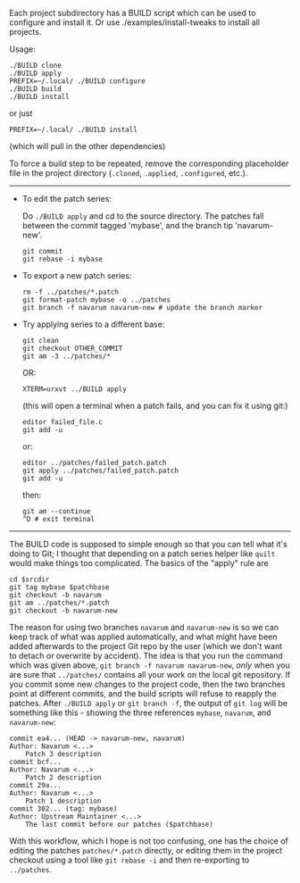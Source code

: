 Each project subdirectory has a BUILD script which can be used to
configure and install it. Or use ./examples/install-tweaks to install
all projects.

Usage:

    ./BUILD clone
    ./BUILD apply
    PREFIX=~/.local/ ./BUILD configure
    ./BUILD build
    ./BUILD install

or just

    PREFIX=~/.local/ ./BUILD install

(which will pull in the other dependencies)

To force a build step to be repeated, remove the corresponding
placeholder file in the project directory (`.cloned`, `.applied`,
`.configured`, etc.).

----------------

* To edit the patch series:

  Do `./BUILD apply` and cd to the source directory. The patches fall
  between the commit tagged 'mybase', and the branch tip 'navarum-new'.

      git commit
      git rebase -i mybase

* To export a new patch series:

      rm -f ../patches/*.patch
      git format-patch mybase -o ../patches
      git branch -f navarum navarum-new # update the branch marker

* Try applying series to a different base:

      git clean
      git checkout OTHER_COMMIT
      git am -3 ../patches/*

  OR:

      XTERM=urxvt ../BUILD apply

  (this will open a terminal when a patch fails, and you can fix it using git:)

      editor failed_file.c
      git add -u

  or:

      editor ../patches/failed_patch.patch
      git apply ../patches/failed_patch.patch
      git add -u

  then:

      git am --continue
      ^D # exit terminal

----------------------------------------------------------------

The BUILD code is supposed to simple enough so that you can tell what
it's doing to Git; I thought that depending on a patch series helper
like `quilt` would make things too complicated. The basics of the
"apply" rule are

    cd $srcdir
    git tag mybase $patchbase
    git checkout -b navarum
    git am ../patches/*.patch
    git checkout -b navarum-new

The reason for using two branches `navarum` and `navarum-new` is so we
can keep track of what was applied automatically, and what might have
been added afterwards to the project Git repo by the user (which we
don't want to detach or overwrite by accident). The idea is that you
run the command which was given above, `git branch -f navarum
navarum-new`, *only* when you are sure that `../patches/` contains all
your work on the local git repository. If you commit some new changes
to the project code, then the two branches point at different commits,
and the build scripts will refuse to reapply the patches. After
`./BUILD apply` or `git branch -f`, the output of `git log` will be
something like this - showing the three references `mybase`,
`navarum`, and `navarum-new`:

    commit ea4... (HEAD -> navarum-new, navarum)
    Author: Navarum <...>
        Patch 3 description
    commit bcf...
    Author: Navarum <...>
        Patch 2 description
    commit 29a...
    Author: Navarum <...>
        Patch 1 description
    commit 302... (tag: mybase)
    Author: Upstream Maintainer <...>
        The last commit before our patches ($patchbase)

With this workflow, which I hope is not too confusing, one has the
choice of editing the patches `patches/*.patch` directly, or editing
them in the project checkout using a tool like `git rebase -i` and
then re-exporting to `../patches`.
